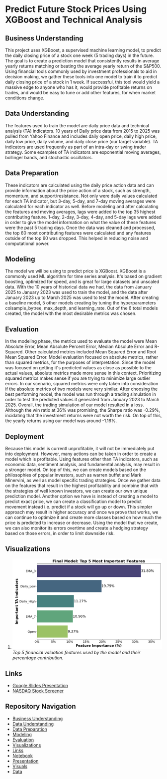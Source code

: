 # Predict Future Stock Prices Using XGBoost and Technical Analysis
## Business Understanding
This project uses XGBoost, a supervised machine learning model, to predict the daily closing price of a stock one week (5 trading days) in the future. The goal is to create a prediction model that consistently results in average yearly returns matching or beating the average yearly return of the S&P500. Using financial tools commonly used by investment professionals to aid in decision making, we gather these tools into one model to train it to predict daily closing price of a stock in 1 week. If successful, this tool would yield a massive edge to anyone who has it, would provide profitable returns on trades, and would be easy to tune or add other features, for when market conditions change.

## Data Understanding
The features used to train the model are daily price data and technical analysis (TA) indicators. 10 years of Daily price data from 2015 to 2025 was pulled from Yahoo Finance and includes daily open price, daily high price, daily low price, daily volume, and daily close price (our target variable). TA indicators are used frequently as part of an intra-day or swing trader strategy. Some examples of TA indicators are exponential moving averages, bollinger bands, and stochastic oscillators. 

## Data Preparation
These indicators are calculated using the daily price action data and can provide information about the price action of a stock, such as strength, momentum, and support/resistance. Not only were daily values calculated for each TA indicator, but 3-day, 5-day, and 7-day moving averages were calculated for each indicator as well. Before modeling and after calculating the features and moving averages, lags were added to the top 35 highest contributing feature. 1-day, 2-day, 3-day, 4-day, and 5-day lags were added in order to give the model information on what the value of these features were the past 5 trading days. Once the data was cleaned and processed, the top 60 most contributing features were calculated and any features outside of the top 60 was dropped. This helped in reducing noise and computational power. 

## Modeling
The model we will be using to predict price is XGBoost. XGBoost is a commonly used ML algorithm for time series analysis. It's based on gradient boosting, optimized for speed, and is great for large datasets and unscaled data. With the 10 years of historical data we had, the data from January 2025 to January 2023 was used to train the model, and the data after January 2023 up to March 2025 was used to test the model. After creating a baseline model, 5 other models creating by tuning the hyperparameters colsample_bytree, max_depth, and learning_rate. Out of the 6 total models created, the model with the most desirable metrics was chosen. 

## Evaluation
In the modeling phase, the metrics used to evaluate the model were Mean Absolute Error, Mean Absolute Percent Error, Median Absolute Error and R-Squared. Other calculated metrics included Mean Squared Error and Root Mean Squared Error. Model evaluation focused on absolute metrics, rather than squared metrics, for the purposes of interpretation. Since the model was focused on getting it's predicted values as close as possible to the actual values, absolute metrics made more sense in this context. Prioritizing squared metrics makes sense if you are trying to minimize large outlier errors. In our scenario, squared metrics were only taken into consideration if the absolute metrics of two models were very similar. After choosing the best performing model, the model was run through a trading simulation in order to test the predicted values it generated from January 2023 to March 2025. Overall, the trading simulation of our model resulted in a loss. Although the win ratio at 36% was promising, the Sharpe ratio was -0.29%, incidating that the investment returns were not worth the risk. On top of this, the yearly returns using our model was around -1.16%. 

## Deployment
Because this model is currentl unprofitable, it will not be immediately put into deployment. However, many actions can be taken in order to create a model which is profitable. Using features other than TA indicators, such as economic data, sentiment analysis, and fundamental analysis, may result in a stronger model. On top of this, we can create models based on the philosophies of popular investors, such as warren buffet and Mark Minervini, as well as model specific trading strategies. Once we gather data on the features that result in the highest profitability and combine that with the strategies of well known investors, we can create our own unique prediction model. Another option we have is instead of creating a model to predict exact price, we can create a classification model to predict movement instead i.e. predict if a stock will go up or down. This simpler approach may result in higher accuracy and once we prove that works, we can continue to optimize it and create more classes based on how much the price is predicted to increase or decrease. Using the model that we create, we can also monitor its errors overtime and create a hedging strategy based on those errors, in order to limit downside risk. 


## Visualizations
1. ![Feature Importance](visuals/final_model_important_features.png)
*Top 5 financial valuation features used by the model and their percentage contribution.*


  ## Links
  -  [Google Slides Presentation](https://docs.google.com/presentation/d/1_FdawOPQgTHqiRTw8pNXzseSlssfzFe4NdpMt1__LvY/edit?usp=sharing)
  - [NASDAQ Stock Screener](https://www.nasdaq.com/market-activity/stocks/screener)
    

## Repository Navigation
- [Business Understanding](#business-understanding)
- [Data Understanding](#data-understanding)
- [Data Preparation](#data-preparation)
- [Modeling](#modeling)
- [Evaluation](#evaluation)
- [Visualizations](#visualizations)
- [Links](#links)
- [Notebook](notebook/capstone_project.ipynb)
- [Presentation](presentation.pdf)
- [Visuals](visuals/)
- [Data](data/)